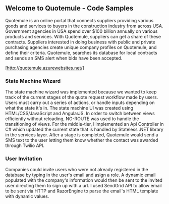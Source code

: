 ## Welcome to Quotemule - Code Samples

Quotemule is an online portal that connects suppliers providing various goods and services to buyers in the construction industry from across USA. Government agencies in USA spend over $100 billion annually on various products and services. With Quotemule, suppliers can get a share of these contracts. Suppliers interested in doing business with public and private purchasing agencies create unique company profiles on Quotemule, and define their criteria. Quotemule, searches its database for local contracts and sends an SMS alert when bids have been accepted.

[http://quotemule.azurewebsites.net/]

### State Machine Wizard

The state machine wizard was implemented because we wanted to keep track of the current stages of the quote request workflow made by users. Users must carry out a series of actions, or handle inputs depending on what the state it's in. The state machine UI was created using HTML/CSS/JavaScript and AngularJS. In order to switch between views efficiently without reloading, NG-ROUTE was used to handle the transitioning of views. For the middle-tier, I implemented an Api Controller in C# which updated the current state that is handled by Stateless .NET library in the services layer. After a stage is completed, Quotemule would send a SMS text to the user letting them know whether the contact was awarded through Twilio API. 

### User Invitation

Companies could invite users who were not already registered in the database by typing in the user's email and asign a role. A dynamic email populated with the company's information would then be sent to the invited user directing them to sign up with a url. I used SendGrid API to allow email to be sent via HTTP and RazorEngine to parse the email's HTML template with dynamic values. 


